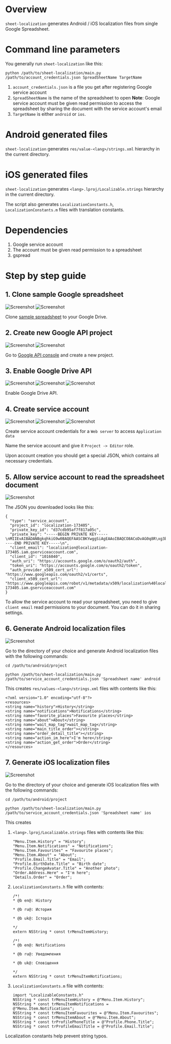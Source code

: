 
# Overview

`sheet-localization` generates Android / iOS localization files from single Google Spreadsheet.

# Command line parameters

You generally run `sheet-localization` like this:

`python /path/to/sheet-localization/main.py /path/to/account_credentials.json SpreadSheetName TargetName`

1. `account_credentials.json` is a file you get after registering Google service account
1. `SpreadSheetName` is the name of the spreadsheet to open
   **Note**: Google service account must be given read permission to access the spreadsheet
   by sharing the document with the service account's email
1. `TargetName` is either `android` or `ios`.

# Android generated files

`sheet-localization` generates `res/value-<lang>/strings.xml` hierarchy in the current directory.

# iOS generated files

`sheet-localization` generates `<lang>.lproj/Localizable.strings` hierarchy in the current directory.

The script also generates `LocalizationConstants.h`, `LocalizationConstants.m` files with
translation constants.

# Dependencies

1. Google service account
1. The account must be given read permission to a spreadsheet
1. gspread 

# Step by step guide

## 1. Clone sample Google spreadsheet

![Screenshot](readme/clone-action.png)
![Screenshot](readme/clone-title.png)

Clone [sample spreadsheet](https://goo.gl/41wame) to your Google Drive.

## 2. Create new Google API project

![Screenshot](readme/project-title.png)
![Screenshot](readme/project-created.png)

Go to [Google API console](https://console.developers.google.com) and create a new project.

## 3. Enable Google Drive API

![Screenshot](readme/enable-api-locate.png)
![Screenshot](readme/enable-api-enable.png)
![Screenshot](readme/enable-api-done.png)

Enable Google Drive API.

## 4. Create service account

![Screenshot](readme/credentials-type.png)
![Screenshot](readme/credentials-title.png)
![Screenshot](readme/credentials-json.png)

Create service account credentials for a `Web server` to access `Application data`

Name the service account and give it `Project -> Editor` role.

Upon account creation you should get a special JSON, which contains all necessary credentials.

## 5. Allow service account to read the spreadsheet document

![Screenshot](readme/share.png)

The JSON you downloaded looks like this:
```
{
  "type": "service_account",
  "project_id": "localization-173405",
  "private_key_id": "d37cdb95af7f817a05c",
  "private_key": "-----BEGIN PRIVATE KEY-----\nMIIEvAIBADANBgkqhkiG9w0BAQEFAASCBKYwggSiAgEAAoIBAQCO8ACoDvAG0q8R\xg3bQzHYCVrEDBcBFkfJ4d8dfy9FdIS++p3XvmLOWnFyMreQTPh1\njmx7jdmDpEwZHNZrj2dYYf0Xta8A0wxdejqUmNq4CyOBqTzomqCdzu36qBp8szUk\nN1l9G9u+rLcm9J/BlinOeA==\n-----END PRIVATE KEY-----\n",
  "client_email": "localization@localization-173405.iam.gserviceaccount.com",
  "client_id": "1016040",
  "auth_uri": "https://accounts.google.com/o/oauth2/auth",
  "token_uri": "https://accounts.google.com/o/oauth2/token",
  "auth_provider_x509_cert_url": "https://www.googleapis.com/oauth2/v1/certs",
  "client_x509_cert_url": "https://www.googleapis.com/robot/v1/metadata/x509/localization%40localization-173405.iam.gserviceaccount.com"
}
```

To allow the service account to read your spreadsheet, you need to give `client email`
read permissions to your document. You can do it in sharing settings.

## 6. Generate Android localization files

![Screenshot](readme/android.png)

Go to the directory of your choice and
generate Android localization files with the following commands:

`cd /path/to/android/project`

`python /path/to/sheet-localization/main.py /path/to/service_account_credentials.json 'Spreadsheet name' android`

This creates `res/values-<lang>/strings.xml` files with contents like this:

```
<?xml version="1.0" encoding="utf-8"?>
<resources>
<string name="history">History</string>
<string name="notifications">Notifications</string>
<string name="favorite_places">Favourite places</string>
<string name="about">About</string>
<string name="wait_map_tag">wait_map_tag</string>
<string name="main_title_order"></string>
<string name="order_detail_title"></string>
<string name="action_im_here">I'm here</string>
<string name="action_get_order">Order</string>
</resources>
```

## 7. Generate iOS localization files

![Screenshot](readme/ios.png)

Go to the directory of your choice and
generate iOS localization files with the following commands:

`cd /path/to/android/project`

`python /path/to/sheet-localization/main.py /path/to/service_account_credentials.json 'Spreadsheet name' ios`

This creates

1. `<lang>.lproj/Localizable.strings` files with contents like this:
    ```
    "Menu.Item.History" = "History";
    "Menu.Item.Notifications" = "Notifications";
    "Menu.Item.Favourites" = "Favourite places";
    "Menu.Item.About" = "About";
    "Profile.Email.Title" = "Email";
    "Profile.BirthDate.Title" = "Birth date";
    "Profile.ChangeAvatar.Title" = "Another photo";
    "Order.Address.Here" = "I'm here";
    "Details.Order" = "Order";
    ```
1. `LocalizationConstants.h` file with contents:
    ```
    /*!
    * @b en@: History

    * @b ru@: История

    * @b uk@: Історія

    */
    extern NSString * const trMenuItemHistory;

    /*!
    * @b en@: Notifications

    * @b ru@: Уведомления

    * @b uk@: Сповіщення

    */
    extern NSString * const trMenuItemNotifications;
    ```
1. `LocalizationConstants.m` file with contents:
    ```
    import "LocalizableConstants.h"
    NSString * const trMenuItemHistory = @"Menu.Item.History";
    NSString * const trMenuItemNotifications = @"Menu.Item.Notifications";
    NSString * const trMenuItemFavourites = @"Menu.Item.Favourites";
    NSString * const trMenuItemAbout = @"Menu.Item.About";
    NSString * const trProfilePhoneTitle = @"Profile.Phone.Title";
    NSString * const trProfileEmailTitle = @"Profile.Email.Title";
    ```

Localization constants help prevent string typos.

